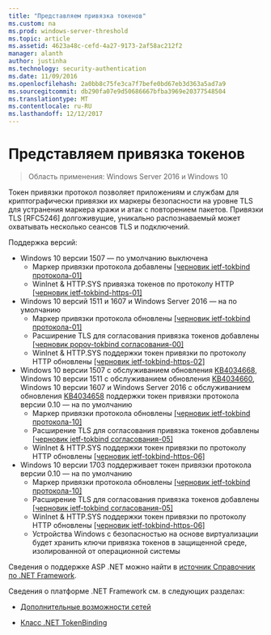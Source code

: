 ```yaml
---
title: "Представляем привязка токенов"
ms.custom: na
ms.prod: windows-server-threshold
ms.topic: article
ms.assetid: 4623a48c-cefd-4a27-9173-2af58ac212f2
manager: alanth
author: justinha
ms.technology: security-authentication
ms.date: 11/09/2016
ms.openlocfilehash: 2a0bb8c75fe3ca7f7befe0bd67eb3d363a5ad7a9
ms.sourcegitcommit: db290fa07e9d50686667bfba3969e20377548504
ms.translationtype: MT
ms.contentlocale: ru-RU
ms.lasthandoff: 12/12/2017
---
```

# <a name="introducing-token-binding"></a>Представляем привязка токенов

>Область применения: Windows Server 2016 и Windows 10

Токен привязки протокол позволяет приложениям и службам для криптографически привязки их маркеры безопасности на уровне TLS для устранения маркера кражи и атак с повторением пакетов. Привязки TLS [RFC5246] долгоживущие, уникально распознаваемый может охватывать несколько сеансов TLS и подключений.

Поддержка версий:

- Windows 10 версии 1507 — по умолчанию выключена
    - Маркер привязки протокола добавлены [[черновик ietf-tokbind протокола-01]](https://datatracker.ietf.org/doc/draft-ietf-tokbind-protocol/01/)
    - WinInet & HTTP.SYS привязка токенов по протоколу HTTP [[черновик ietf-tokbind-https-01]](https://datatracker.ietf.org/doc/draft-ietf-tokbind-https/01/)
- Windows 10 версий 1511 и 1607 и Windows Server 2016 — на по умолчанию
    - Маркер привязки протокола обновлены [[черновик ietf-tokbind протокола-01]](https://datatracker.ietf.org/doc/draft-ietf-tokbind-protocol/01/)
    - Расширение TLS для согласования привязка токенов добавлены [[черновик popov-tokbind согласования-00]](https://tools.ietf.org/html/draft-popov-tokbind-negotiation-00)
    - WinInet & HTTP.SYS поддержки токен привязки по протоколу HTTP обновлены [[черновик ietf-tokbind-https-02]](https://datatracker.ietf.org/doc/draft-ietf-tokbind-https/02/)
- Windows 10 версии 1507 с обслуживанием обновления [KB4034668](https://support.microsoft.com/kb/KB4034668), Windows 10 версии 1511 с обслуживанием обновления [KB4034660](https://support.microsoft.com/kb/KB4034660), Windows 10 версии 1607 и Windows Server 2016 с обслуживанием обновления [KB4034658](https://support.microsoft.com/kb/KB4034658) поддержки токен привязки протокола версии 0.10 — на по умолчанию
    - Маркер привязки протокола обновлены [[черновик ietf-tokbind протокола-10]](https://datatracker.ietf.org/doc/draft-ietf-tokbind-protocol/10/)
    - Расширение TLS для согласования привязка токенов добавлены [[черновик ietf-tokbind согласования-05]](https://tools.ietf.org/html/draft-ietf-tokbind-negotiation-05)
    - WinInet & HTTP.SYS поддержки токен привязки по протоколу HTTP обновлены [[черновик ietf-tokbind-https-06]](https://datatracker.ietf.org/doc/draft-ietf-tokbind-https/06/)
- Windows 10 версии 1703 поддерживает токен привязки протокола версии 0.10 — на по умолчанию
    - Маркер привязки протокола обновлены [[черновик ietf-tokbind протокола-10]](https://datatracker.ietf.org/doc/draft-ietf-tokbind-protocol/10/)
    - Расширение TLS для согласования привязка токенов добавлены [[черновик ietf-tokbind согласования-05]](https://tools.ietf.org/html/draft-ietf-tokbind-negotiation-05)
    - WinInet & HTTP.SYS поддержки токен привязки по протоколу HTTP обновлены [[черновик ietf-tokbind-https-06]](https://datatracker.ietf.org/doc/draft-ietf-tokbind-https/06/)
    - Устройства Windows с безопасностью на основе виртуализации будет хранить ключи привязка токенов в защищенной среде, изолированной от операционной системы

Сведения о поддержке ASP .NET можно найти в [источник Справочник по .NET Framework](https://referencesource.microsoft.com/#System.Web/ITlsTokenBindingInfo.cs,4a5e5668f5c31170). 

Сведения о платформе .NET Framework см. в следующих разделах:

- [Дополнительные возможности сетей](https://blogs.msdn.microsoft.com/dotnet/2015/11/30/net-framework-4-6-1-is-now-available/#networking)

- [Класс .NET TokenBinding](https://msdn.microsoft.com/library/system.security.authentication.extendedprotection.tokenbinding.aspx)
